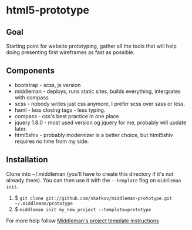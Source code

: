 html5-prototype
=============
## Goal ##
Starting point for website prototyping, gather all the tools that will help doing presenting first wireframes as fast as possible. 

## Components ##
- bootstrap - scss, js version
- middleman - deploys, runs static sites, builds everything, intergrates with compass
- scss - nobody writes just css anymore, I prefer scss over sass or less.
- haml - less closing tags - less typing.
- compass - css's best practice in one place
- jquery 1.8.0 - most used version og jquery for me, probably will update later.
- html5shiv - probably modernizer is a better choice, but html5shiv requires no time from my side.

## Installation ##

Clone into ~/.middleman (you'll have to create this directory if it's not already there). You can then use it with the `--template` flag on `middleman init`.

1. $ `git clone git://github.com/skatkov/middleman-prototype.git ~/.middleman/prototype`
2. $ `middleman init my_new_project --template=prototype`

For more help follow [Middleman's project template instructions](http://middlemanapp.com/getting-started/welcome/)
